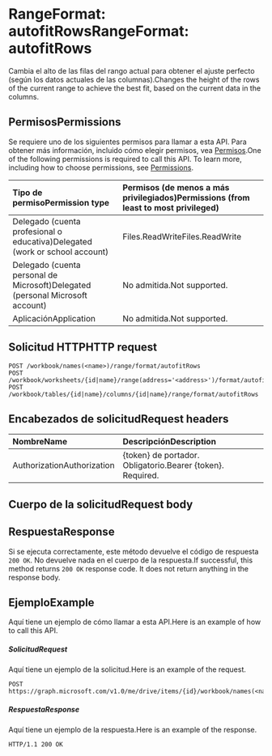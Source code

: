# <a name="rangeformat-autofitrows"></a><span data-ttu-id="f30ec-101">RangeFormat: autofitRows</span><span class="sxs-lookup"><span data-stu-id="f30ec-101">RangeFormat: autofitRows</span></span>

<span data-ttu-id="f30ec-102">Cambia el alto de las filas del rango actual para obtener el ajuste perfecto (según los datos actuales de las columnas).</span><span class="sxs-lookup"><span data-stu-id="f30ec-102">Changes the height of the rows of the current range to achieve the best fit, based on the current data in the columns.</span></span>
## <a name="permissions"></a><span data-ttu-id="f30ec-103">Permisos</span><span class="sxs-lookup"><span data-stu-id="f30ec-103">Permissions</span></span>
<span data-ttu-id="f30ec-p101">Se requiere uno de los siguientes permisos para llamar a esta API. Para obtener más información, incluido cómo elegir permisos, vea [Permisos](../../../concepts/permissions_reference.md).</span><span class="sxs-lookup"><span data-stu-id="f30ec-p101">One of the following permissions is required to call this API. To learn more, including how to choose permissions, see [Permissions](../../../concepts/permissions_reference.md).</span></span>

|<span data-ttu-id="f30ec-106">Tipo de permiso</span><span class="sxs-lookup"><span data-stu-id="f30ec-106">Permission type</span></span>      | <span data-ttu-id="f30ec-107">Permisos (de menos a más privilegiados)</span><span class="sxs-lookup"><span data-stu-id="f30ec-107">Permissions (from least to most privileged)</span></span>              |
|:--------------------|:---------------------------------------------------------|
|<span data-ttu-id="f30ec-108">Delegado (cuenta profesional o educativa)</span><span class="sxs-lookup"><span data-stu-id="f30ec-108">Delegated (work or school account)</span></span> | <span data-ttu-id="f30ec-109">Files.ReadWrite</span><span class="sxs-lookup"><span data-stu-id="f30ec-109">Files.ReadWrite</span></span>    |
|<span data-ttu-id="f30ec-110">Delegado (cuenta personal de Microsoft)</span><span class="sxs-lookup"><span data-stu-id="f30ec-110">Delegated (personal Microsoft account)</span></span> | <span data-ttu-id="f30ec-111">No admitida.</span><span class="sxs-lookup"><span data-stu-id="f30ec-111">Not supported.</span></span>    |
|<span data-ttu-id="f30ec-112">Aplicación</span><span class="sxs-lookup"><span data-stu-id="f30ec-112">Application</span></span> | <span data-ttu-id="f30ec-113">No admitida.</span><span class="sxs-lookup"><span data-stu-id="f30ec-113">Not supported.</span></span> |

## <a name="http-request"></a><span data-ttu-id="f30ec-114">Solicitud HTTP</span><span class="sxs-lookup"><span data-stu-id="f30ec-114">HTTP request</span></span>
<!-- { "blockType": "ignored" } -->
```http
POST /workbook/names(<name>)/range/format/autofitRows
POST /workbook/worksheets/{id|name}/range(address='<address>')/format/autofitRows
POST /workbook/tables/{id|name}/columns/{id|name}/range/format/autofitRows

```
## <a name="request-headers"></a><span data-ttu-id="f30ec-115">Encabezados de solicitud</span><span class="sxs-lookup"><span data-stu-id="f30ec-115">Request headers</span></span>
| <span data-ttu-id="f30ec-116">Nombre</span><span class="sxs-lookup"><span data-stu-id="f30ec-116">Name</span></span>       | <span data-ttu-id="f30ec-117">Descripción</span><span class="sxs-lookup"><span data-stu-id="f30ec-117">Description</span></span>|
|:---------------|:----------|
| <span data-ttu-id="f30ec-118">Authorization</span><span class="sxs-lookup"><span data-stu-id="f30ec-118">Authorization</span></span>  | <span data-ttu-id="f30ec-p102">{token} de portador. Obligatorio.</span><span class="sxs-lookup"><span data-stu-id="f30ec-p102">Bearer {token}. Required.</span></span> |

## <a name="request-body"></a><span data-ttu-id="f30ec-121">Cuerpo de la solicitud</span><span class="sxs-lookup"><span data-stu-id="f30ec-121">Request body</span></span>

## <a name="response"></a><span data-ttu-id="f30ec-122">Respuesta</span><span class="sxs-lookup"><span data-stu-id="f30ec-122">Response</span></span>

<span data-ttu-id="f30ec-p103">Si se ejecuta correctamente, este método devuelve el código de respuesta `200 OK`. No devuelve nada en el cuerpo de la respuesta.</span><span class="sxs-lookup"><span data-stu-id="f30ec-p103">If successful, this method returns `200 OK` response code. It does not return anything in the response body.</span></span>

## <a name="example"></a><span data-ttu-id="f30ec-125">Ejemplo</span><span class="sxs-lookup"><span data-stu-id="f30ec-125">Example</span></span>
<span data-ttu-id="f30ec-126">Aquí tiene un ejemplo de cómo llamar a esta API.</span><span class="sxs-lookup"><span data-stu-id="f30ec-126">Here is an example of how to call this API.</span></span>
##### <a name="request"></a><span data-ttu-id="f30ec-127">Solicitud</span><span class="sxs-lookup"><span data-stu-id="f30ec-127">Request</span></span>
<span data-ttu-id="f30ec-128">Aquí tiene un ejemplo de la solicitud.</span><span class="sxs-lookup"><span data-stu-id="f30ec-128">Here is an example of the request.</span></span>
<!-- {
  "blockType": "request",
  "name": "rangeformat_autofitrows"
}-->
```http
POST https://graph.microsoft.com/v1.0/me/drive/items/{id}/workbook/names(<name>)/range/format/autofitRows
```

##### <a name="response"></a><span data-ttu-id="f30ec-129">Respuesta</span><span class="sxs-lookup"><span data-stu-id="f30ec-129">Response</span></span>
<span data-ttu-id="f30ec-130">Aquí tiene un ejemplo de la respuesta.</span><span class="sxs-lookup"><span data-stu-id="f30ec-130">Here is an example of the response.</span></span> 
<!-- {
  "blockType": "response",
  "truncated": true,
  "@odata.type": "microsoft.graph.none"
} -->
```http
HTTP/1.1 200 OK
```

<!-- uuid: 8fcb5dbc-d5aa-4681-8e31-b001d5168d79
2015-10-25 14:57:30 UTC -->
<!-- {
  "type": "#page.annotation",
  "description": "RangeFormat: autofitRows",
  "keywords": "",
  "section": "documentation",
  "tocPath": ""
}-->